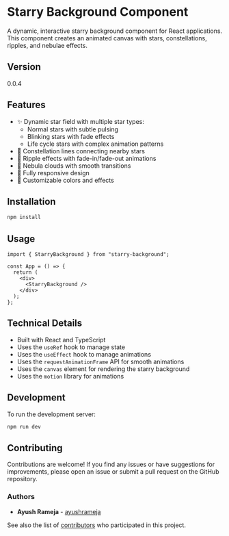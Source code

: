 # Starry Background Component

A dynamic, interactive starry background component for React applications. This component creates an animated canvas with stars, constellations, ripples, and nebulae effects.

## Version

0.0.4

## Features

- ✨ Dynamic star field with multiple star types:
  - Normal stars with subtle pulsing
  - Blinking stars with fade effects
  - Life cycle stars with complex animation patterns
- 🌌 Constellation lines connecting nearby stars
- 💫 Ripple effects with fade-in/fade-out animations
- 🌠 Nebula clouds with smooth transitions
- 📱 Fully responsive design
- 🎨 Customizable colors and effects

## Installation

```bash
npm install
```

## Usage

```tsx
import { StarryBackground } from "starry-background";

const App = () => {
  return (
    <div>
      <StarryBackground />
    </div>
  );
};
```

## Technical Details

- Built with React and TypeScript
- Uses the `useRef` hook to manage state
- Uses the `useEffect` hook to manage animations
- Uses the `requestAnimationFrame` API for smooth animations
- Uses the `canvas` element for rendering the starry background
- Uses the `motion` library for animations

## Development

To run the development server:

```bash
npm run dev
```

## Contributing

Contributions are welcome! If you find any issues or have suggestions for improvements, please open an issue or submit a pull request on the GitHub repository.

### Authors

- **Ayush Rameja** - [ayushrameja](https://github.com/ayushrameja)

See also the list of [contributors](https://github.com/ayushrameja/starry-background/contributors) who participated in this project.
